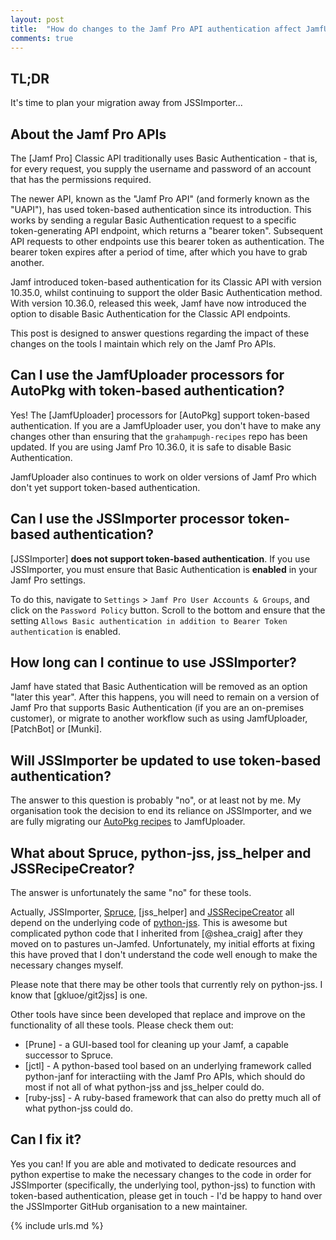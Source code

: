 ```yaml
---
layout: post
title:  "How do changes to the Jamf Pro API authentication affect JamfUploader and JSSImporter?"
comments: true
---
```


## TL;DR

It's time to plan your migration away from JSSImporter...

## About the Jamf Pro APIs

The [Jamf Pro] Classic API traditionally uses Basic Authentication - that is, for every request, you supply the username and password of an account that has the permissions required.

The newer API, known as the "Jamf Pro API" (and formerly known as the "UAPI"), has used token-based authentication since its introduction. This works by sending a regular Basic Authentication request to a specific token-generating API endpoint, which returns a "bearer token". Subsequent API requests to other endpoints use this bearer token as authentication. The bearer token expires after a period of time, after which you have to grab another.

Jamf introduced token-based authentication for its Classic API with version 10.35.0, whilst continuing to support the older Basic Authentication method. With version 10.36.0, released this week, Jamf have now introduced the option to disable Basic Authentication for the Classic API endpoints.

This post is designed to answer questions regarding the impact of these changes on the tools I maintain which rely on the Jamf Pro APIs.

## Can I use the JamfUploader processors for AutoPkg with token-based authentication?

Yes! The [JamfUploader] processors for [AutoPkg] support token-based authentication. If you are a JamfUploader user, you don't have to make any changes other than ensuring that the `grahampugh-recipes` repo has been updated. If you are using Jamf Pro 10.36.0, it is safe to disable Basic Authentication.

JamfUploader also continues to work on older versions of Jamf Pro which don't yet support token-based authentication.

## Can I use the JSSImporter processor token-based authentication?

[JSSImporter] **does not support token-based authentication**. If you use JSSImporter, you must ensure that Basic Authentication is **enabled** in your Jamf Pro settings.

To do this, navigate to `Settings` > `Jamf Pro User Accounts & Groups`, and click on the `Password Policy` button. Scroll to the bottom and ensure that the setting `Allows Basic authentication in addition to Bearer Token authentication` is enabled.

## How long can I continue to use JSSImporter?

Jamf have stated that Basic Authentication will be removed as an option "later this year". After this happens, you will need to remain on a version of Jamf Pro that supports Basic Authentication (if you are an on-premises customer), or migrate to another workflow such as using JamfUploader, [PatchBot] or [Munki].

## Will JSSImporter be updated to use token-based authentication?

The answer to this question is probably "no", or at least not by me. My organisation took the decision to end its reliance on JSSImporter, and we are fully migrating our [AutoPkg recipes][1] to JamfUploader.

## What about Spruce, python-jss, jss_helper and JSSRecipeCreator?

The answer is unfortunately the same "no" for these tools.

Actually, JSSImporter, [Spruce][2], [jss_helper] and [JSSRecipeCreator][3] all depend on the underlying code of [python-jss][4]. This is awesome but complicated python code that I inherited from [@shea_craig] after they moved on to pastures un-Jamfed. Unfortunately, my initial efforts at fixing this have proved that I don't understand the code well enough to make the necessary changes myself.

Please note that there may be other tools that currently rely on python-jss. I know that [gkluoe/git2jss] is one.

Other tools have since been developed that replace and improve on the functionality of all these tools. Please check them out:

* [Prune] - a GUI-based tool for cleaning up your Jamf, a capable successor to Spruce.
* [jctl] - A python-based tool based on an underlying framework called python-janf for interactiing with the Jamf Pro APIs, which should do most if not all of what python-jss and jss_helper could do.
* [ruby-jss] - A ruby-based framework that can also do pretty much all of what python-jss could do.

## Can I fix it?

Yes you can! If you are able and motivated to dedicate resources and python expertise to make the necessary changes to the code in order for JSSImporter (specifically, the underlying tool, python-jss) to function with token-based authentication, please get in touch - I'd be happy to hand over the JSSImporter GitHub organisation to a new maintainer.

[1]: https://github.com/eth-its/autopkg-mac-recipes-yaml
[2]: https://github.com/jssimporter/Spruce
[3]: https://github.com/jssimporter/JSSRecipeCreator
[4]: https://github.com/jssimporter/python-jss

{% include urls.md %}
